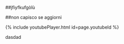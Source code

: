##jfiyfkufgòlù

##non capisco se aggiorni

{% include youtubePlayer.html id=page.youtubeId %}

dasdad


